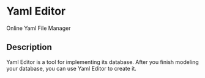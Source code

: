 Yaml Editor
===========
Online Yaml File Manager

## Description
Yaml Editor is a tool for implementing its database. After you finish modeling your database, you can use Yaml Editor to create it.
